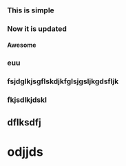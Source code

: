 ### This is simple
### Now it is updated
#### Awesome
### euu
### fsjdglkjsgflskdjkfglsjgsljkgdsfljk
### fkjsdlkjdskl
## dflksdfj
# odjjds
